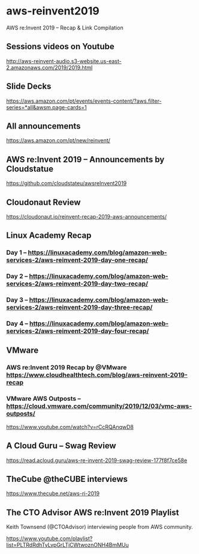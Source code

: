 # aws-reinvent2019
AWS re:Invent 2019 – Recap &amp; Link Compilation


## Sessions videos on Youtube
http://aws-reinvent-audio.s3-website.us-east-2.amazonaws.com/2019/2019.html

## Slide Decks
https://aws.amazon.com/pt/events/events-content/?aws.filter-series=*all&awsm.page-cards=1

## All announcements
https://aws.amazon.com/pt/new/reinvent/

## AWS re:Invent 2019 – Announcements by Cloudstatue
https://github.com/cloudstateu/awsreInvent2019

## Cloudonaut Review
https://cloudonaut.io/reinvent-recap-2019-aws-announcements/

## Linux Academy Recap

### Day 1 – https://linuxacademy.com/blog/amazon-web-services-2/aws-reinvent-2019-day-one-recap/

### Day 2 – https://linuxacademy.com/blog/amazon-web-services-2/aws-reinvent-2019-day-two-recap/

### Day 3 – https://linuxacademy.com/blog/amazon-web-services-2/aws-reinvent-2019-day-three-recap/

### Day 4 – https://linuxacademy.com/blog/amazon-web-services-2/aws-reinvent-2019-day-four-recap/

## VMware

### AWS re:Invent 2019 Recap by @VMware https://www.cloudhealthtech.com/blog/aws-reinvent-2019-recap

### VMware AWS Outposts – https://cloud.vmware.com/community/2019/12/03/vmc-aws-outposts/

https://www.youtube.com/watch?v=rCcRQAnqwD8

## A Cloud Guru – Swag Review
https://read.acloud.guru/aws-re-invent-2019-swag-review-177f8f7ce58e

## TheCube @theCUBE interviews
https://www.thecube.net/aws-ri-2019
 
## The CTO Advisor AWS re:Invent 2019 Playlist
Keith Townsend (@CTOAdvisor) interviewing people from AWS community.

https://www.youtube.com/playlist?list=PLTRdRdhTyLvpGrLTjCWtwoznONH4BmMUu 
